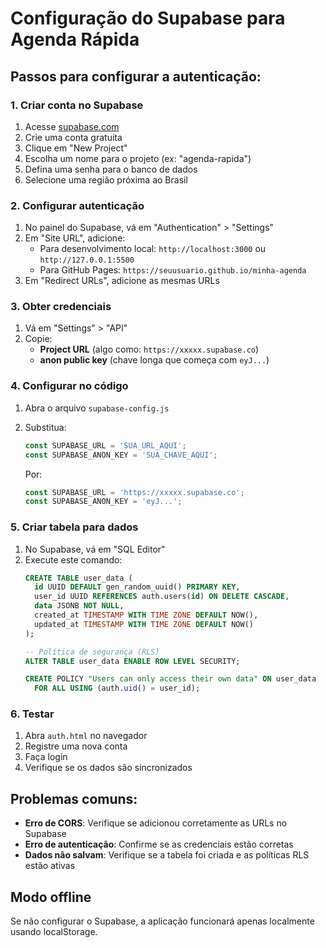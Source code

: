 # Configuração do Supabase para Agenda Rápida

## Passos para configurar a autenticação:

### 1. Criar conta no Supabase
1. Acesse [supabase.com](https://supabase.com)
2. Crie uma conta gratuita
3. Clique em "New Project"
4. Escolha um nome para o projeto (ex: "agenda-rapida")
5. Defina uma senha para o banco de dados
6. Selecione uma região próxima ao Brasil

### 2. Configurar autenticação
1. No painel do Supabase, vá em "Authentication" > "Settings"
2. Em "Site URL", adicione:
   - Para desenvolvimento local: `http://localhost:3000` ou `http://127.0.0.1:5500`
   - Para GitHub Pages: `https://seuusuario.github.io/minha-agenda`
3. Em "Redirect URLs", adicione as mesmas URLs

### 3. Obter credenciais
1. Vá em "Settings" > "API"
2. Copie:
   - **Project URL** (algo como: `https://xxxxx.supabase.co`)
   - **anon public key** (chave longa que começa com `eyJ...`)

### 4. Configurar no código
1. Abra o arquivo `supabase-config.js`
2. Substitua:
   ```javascript
   const SUPABASE_URL = 'SUA_URL_AQUI';
   const SUPABASE_ANON_KEY = 'SUA_CHAVE_AQUI';
   ```
   
   Por:
   ```javascript
   const SUPABASE_URL = 'https://xxxxx.supabase.co';
   const SUPABASE_ANON_KEY = 'eyJ...';
   ```

### 5. Criar tabela para dados
1. No Supabase, vá em "SQL Editor"
2. Execute este comando:
   ```sql
   CREATE TABLE user_data (
     id UUID DEFAULT gen_random_uuid() PRIMARY KEY,
     user_id UUID REFERENCES auth.users(id) ON DELETE CASCADE,
     data JSONB NOT NULL,
     created_at TIMESTAMP WITH TIME ZONE DEFAULT NOW(),
     updated_at TIMESTAMP WITH TIME ZONE DEFAULT NOW()
   );
   
   -- Política de segurança (RLS)
   ALTER TABLE user_data ENABLE ROW LEVEL SECURITY;
   
   CREATE POLICY "Users can only access their own data" ON user_data
     FOR ALL USING (auth.uid() = user_id);
   ```

### 6. Testar
1. Abra `auth.html` no navegador
2. Registre uma nova conta
3. Faça login
4. Verifique se os dados são sincronizados

## Problemas comuns:

- **Erro de CORS**: Verifique se adicionou corretamente as URLs no Supabase
- **Erro de autenticação**: Confirme se as credenciais estão corretas
- **Dados não salvam**: Verifique se a tabela foi criada e as políticas RLS estão ativas

## Modo offline
Se não configurar o Supabase, a aplicação funcionará apenas localmente usando localStorage.